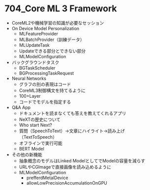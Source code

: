 # 704_Core ML 3 Framework

 - CoreML2や機械学習の知識が必要なセッション
 - On Device Model Personalization
    - MLFeatureProvider
    - MLBatchProvider（訓練データ）
    - MLUpdateTask
    - Updateできる部分とできない部分
    - MLModelConfiguration
 - バックグラウンドタスク
    - BGTaskScheduler
    - BGProcessingTaskRequest
 - Neural Networks
    - グラフの別の表現はコード
    - CoreML3制御構文を持てるように
    - 100+Layer
    - コードでモデルを指定する
 - Q&A App
    - ドキュメントを読まなくても答えを教えてくれるアプリ
    - NeXTの歴史について
    - Who start Next?
    - 質問（SpeechToText）→文章にハイライト→読み上げ（TextToSpeech）
    - オフラインで実行可能
    - BERT Model
 - その他の新機能
    - 抽象概念のモデルはLinked ModelとしてでModelの容量を減らす
    - URLやCGImageで直接画像を読み込めるように
    - MLModelConfiguration
      - prefferdMetalDevice
      - allowLowPrecisionAccumulationOnGPU
